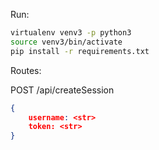 Run:

```bash
virtualenv venv3 -p python3
source venv3/bin/activate
pip install -r requirements.txt
```


Routes:

POST /api/createSession

```json
{
    username: <str>
    token: <str>
}
```